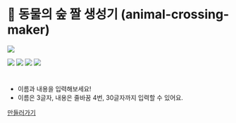 # 🍃 동물의 숲 짤 생성기 (animal-crossing-maker)

![](https://velog.velcdn.com/images/nsunny0908/post/9b3585d3-2614-4603-9a81-bf2370a3c598/image.png)

 <img src="https://img.shields.io/badge/vue.js-4FC08D?style=for-the-badge&logo=vue.js&logoColor=white">
 <img src="https://img.shields.io/badge/html5-E34F26?style=for-the-badge&logo=html5&logoColor=white"> 
  <img src="https://img.shields.io/badge/css-1572B6?style=for-the-badge&logo=css3&logoColor=white"> 
  <img src="https://img.shields.io/badge/javascript-F7DF1E?style=for-the-badge&logo=javascript&logoColor=black">

#

- 이름과 내용을 입력해보세요!
- 이름은 3글자, 내용은 줄바꿈 4번, 30글자까지 입력할 수 있어요.

[만들러가기](https://animal-crossing-maker.netlify.app/)
